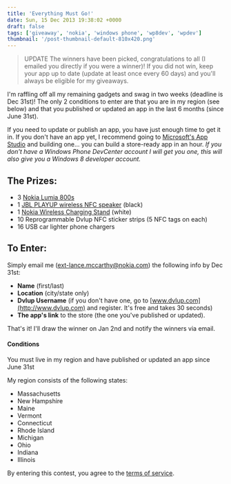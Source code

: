 ```yaml
---
title: 'Everything Must Go!'
date: Sun, 15 Dec 2013 19:38:02 +0000
draft: false
tags: ['giveaway', 'nokia', 'windows phone', 'wp8dev', 'wpdev']
thumbnail: '/post-thumbnail-default-810x420.png'
---
```


> UPDATE The winners have been picked, congratulations to all (I emailed you directly if you were a winner)! If you did not win, keep your app up to date (update at least once every 60 days) and you'll always be eligible for my giveaways.

I'm raffling off all my remaining gadgets and swag in two weeks (deadline is Dec 31st)! The only 2 conditions to enter are that you are in my region (see below) and that you published or updated an app in the last 6 months (since June 31st).

If you need to update or publish an app, you have just enough time to get it in. If you don't have an app yet, I recommend going to [Microsoft's App Studio](http://apps.windowsstore.com/) and building one... you can build a store-ready app in an hour. _If you don't have a Windows Phone DevCenter account I will get you one, this will also give you a Windows 8 developer account._

The Prizes:
-----------

*   3 [Nokia Lumia 800s](http://www.nokia.com/global/products/phone/lumia800/)
*   1 [JBL PLAYUP wireless NFC speaker](http://www.nokia.com/global/products/accessory/md-51w/) (black)
*   1 [Nokia Wireless Charging Stand](http://www.nokia.com/global/products/accessory/dt-910/) (white)
*   10 Reprogrammable Dvlup NFC sticker strips (5 NFC tags on each)
*   16 USB car lighter phone chargers

To Enter:
---------

Simply email me ([ext-lance.mccarthy@nokia.com](mailto:ext-lancewmccarthy@nokia.com)) the following info by Dec 31st:

*   **Name** (first/last)
*   **Location** (city/state only)
*   **Dvlup Username** (if you don't have one, go to [www.dvlup.com](http://www.dvlup.com) and register. It's free and takes 30 seconds)
*   **The app's link** to the store (the one you've published or updated).

That's it! I'll draw the winner on Jan 2nd and notify the winners via email.

#### Conditions

You must live in my region and have published or updated an app since June 31st

My region consists of the following states:

*   Massachusetts
*   New Hampshire
*   Maine
*   Vermont
*   Connecticut
*   Rhode Island
*   Michigan
*   Ohio
*   Indiana
*   Illinois

By entering this contest, you agree to the [terms of service](http://nokiawpdev.wordpress.com/resources/prizes-and-winnings-disclaimer/ "Prizes and Winnings Disclaimer").